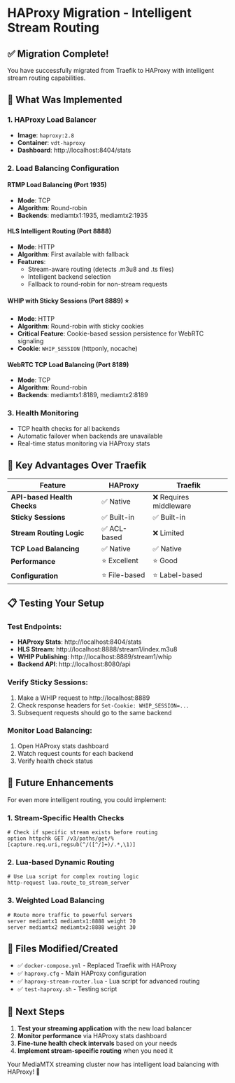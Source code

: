 # HAProxy Migration - Intelligent Stream Routing

## ✅ Migration Complete!

You have successfully migrated from Traefik to HAProxy with intelligent stream routing capabilities.

## 🔧 What Was Implemented

### 1. **HAProxy Load Balancer**
- **Image**: `haproxy:2.8`
- **Container**: `vdt-haproxy`
- **Dashboard**: http://localhost:8404/stats

### 2. **Load Balancing Configuration**

#### **RTMP Load Balancing** (Port 1935)
- **Mode**: TCP
- **Algorithm**: Round-robin
- **Backends**: mediamtx1:1935, mediamtx2:1935

#### **HLS Intelligent Routing** (Port 8888) 
- **Mode**: HTTP
- **Algorithm**: First available with fallback
- **Features**: 
  - Stream-aware routing (detects .m3u8 and .ts files)
  - Intelligent backend selection
  - Fallback to round-robin for non-stream requests

#### **WHIP with Sticky Sessions** (Port 8889) ⭐
- **Mode**: HTTP  
- **Algorithm**: Round-robin with sticky cookies
- **Critical Feature**: Cookie-based session persistence for WebRTC signaling
- **Cookie**: `WHIP_SESSION` (httponly, nocache)

#### **WebRTC TCP Load Balancing** (Port 8189)
- **Mode**: TCP
- **Algorithm**: Round-robin
- **Backends**: mediamtx1:8189, mediamtx2:8189

### 3. **Health Monitoring**
- TCP health checks for all backends
- Automatic failover when backends are unavailable
- Real-time status monitoring via HAProxy stats

## 🚀 Key Advantages Over Traefik

| Feature | HAProxy | Traefik | 
|---------|---------|---------|
| **API-based Health Checks** | ✅ Native | ❌ Requires middleware |
| **Sticky Sessions** | ✅ Built-in | ✅ Built-in |
| **Stream Routing Logic** | ✅ ACL-based | ❌ Limited |
| **TCP Load Balancing** | ✅ Native | ✅ Native |
| **Performance** | ⭐ Excellent | ⭐ Good |
| **Configuration** | ⭐ File-based | ⭐ Label-based |

## 📋 Testing Your Setup

### Test Endpoints:
- **HAProxy Stats**: http://localhost:8404/stats
- **HLS Stream**: http://localhost:8888/stream1/index.m3u8
- **WHIP Publishing**: http://localhost:8889/stream1/whip
- **Backend API**: http://localhost:8080/api

### Verify Sticky Sessions:
1. Make a WHIP request to http://localhost:8889
2. Check response headers for `Set-Cookie: WHIP_SESSION=...`
3. Subsequent requests should go to the same backend

### Monitor Load Balancing:
1. Open HAProxy stats dashboard
2. Watch request counts for each backend
3. Verify health check status

## 🔮 Future Enhancements

For even more intelligent routing, you could implement:

### 1. **Stream-Specific Health Checks**
```haproxy
# Check if specific stream exists before routing
option httpchk GET /v3/paths/get/%[capture.req.uri,regsub(^/([^/]+)/.*,\1)]
```

### 2. **Lua-based Dynamic Routing**
```haproxy
# Use Lua script for complex routing logic
http-request lua.route_to_stream_server
```

### 3. **Weighted Load Balancing**
```haproxy
# Route more traffic to powerful servers
server mediamtx1 mediamtx1:8888 weight 70
server mediamtx2 mediamtx2:8888 weight 30
```

## 📁 Files Modified/Created

- ✅ `docker-compose.yml` - Replaced Traefik with HAProxy
- ✅ `haproxy.cfg` - Main HAProxy configuration
- ✅ `haproxy-stream-router.lua` - Lua script for advanced routing
- ✅ `test-haproxy.sh` - Testing script

## 🎯 Next Steps

1. **Test your streaming application** with the new load balancer
2. **Monitor performance** via HAProxy stats dashboard  
3. **Fine-tune health check intervals** based on your needs
4. **Implement stream-specific routing** when you need it

Your MediaMTX streaming cluster now has intelligent load balancing with HAProxy! 🎉
